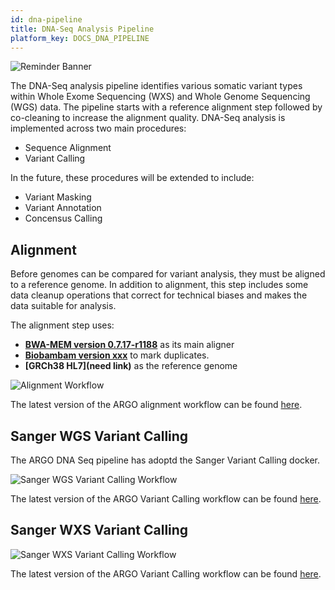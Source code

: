 ```yaml
---
id: dna-pipeline
title: DNA-Seq Analysis Pipeline
platform_key: DOCS_DNA_PIPELINE
---
```


![Reminder Banner](/assets/submission/banner-reminder.svg)

The DNA-Seq analysis pipeline identifies various somatic variant types within Whole Exome Sequencing (WXS) and Whole Genome Sequencing (WGS) data. The pipeline starts with a reference alignment step followed by co-cleaning to increase the alignment quality. DNA-Seq analysis is implemented across two main procedures:

- Sequence Alignment
- Variant Calling

In the future, these procedures will be extended to include:

- Variant Masking
- Variant Annotation
- Concensus Calling

## Alignment

Before genomes can be compared for variant analysis, they must be aligned to a reference genome. In addition to alignment, this step includes some data cleanup operations that correct for technical biases and makes the data suitable for analysis.

The alignment step uses:

- **[BWA-MEM version 0.7.17-r1188](http://bio-bwa.sourceforge.net/)** as its main aligner
- **[Biobambam version xxx](https://www.sanger.ac.uk/science/tools/biobambam)** to mark duplicates.
- **[GRCh38 HL7](need link)** as the reference genome

![Alignment Workflow](/assets/analysis-workflows/ARGO-Alignment.png)

The latest version of the ARGO alignment workflow can be found [here](https://github.com/icgc-argo/dna-seq-processing-wfs/releases).

## Sanger WGS Variant Calling

The ARGO DNA Seq pipeline has adoptd the Sanger Variant Calling docker.

![Sanger WGS Variant Calling Workflow](/assets/analysis-workflows/ARGO-WGS-variant-calling.png)

The latest version of the ARGO Variant Calling workflow can be found [here](https://github.com/icgc-argo/dna-seq-processing-wfs/releases).

## Sanger WXS Variant Calling

![Sanger WXS Variant Calling Workflow](/assets/analysis-workflows/ARGO-WXS-variant-calling.png)

The latest version of the ARGO Variant Calling workflow can be found [here](https://github.com/icgc-argo/dna-seq-processing-wfs/releases).
